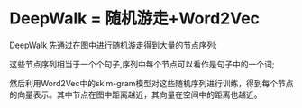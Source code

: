 # DeepWalk = 随机游走+Word2Vec
DeepWalk 先通过在图中进行随机游走得到大量的节点序列;

这些节点序列相当于一个个句子,序列中每个节点可以看作是句子中的一个词;

然后利用Word2Vec中的skim-gram模型对这些随机序列进行训练，得到每个节点的向量表示。其中节点在图中距离越近，其向量在空间中的距离也越近。
